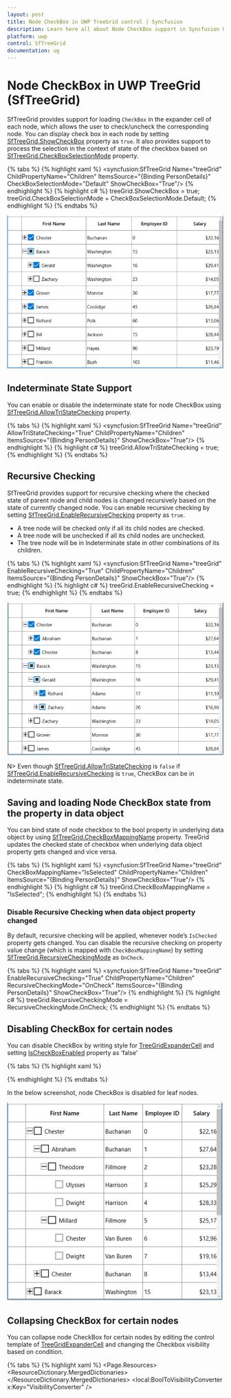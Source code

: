 ```yaml
---
layout: post
title: Node CheckBox in UWP TreeGrid control | Syncfusion
description: Learn here all about Node CheckBox support in Syncfusion UWP TreeGrid (SfTreeGrid) control and more.
platform: uwp
control: SfTreeGrid
documentation: ug
---
```

# Node CheckBox in UWP TreeGrid (SfTreeGrid)

SfTreeGrid provides support for loading `CheckBox` in the expander cell of each node, which allows the user to check/uncheck the corresponding node. You can display check box in each node by setting [SfTreeGrid.ShowCheckBox](https://help.syncfusion.com/cr/uwp/Syncfusion.UI.Xaml.TreeGrid.SfTreeGrid.html#Syncfusion_UI_Xaml_TreeGrid_SfTreeGrid_ShowCheckBox) property as `true`. It also provides support to process the selection in the context of state of the checkbox based on [SfTreeGrid.CheckBoxSelectionMode](https://help.syncfusion.com/cr/uwp/Syncfusion.UI.Xaml.TreeGrid.SfTreeGrid.html#Syncfusion_UI_Xaml_TreeGrid_SfTreeGrid_CheckBoxSelectionMode) property.

{% tabs %}
{% highlight xaml %}
<syncfusion:SfTreeGrid Name="treeGrid"
                       ChildPropertyName="Children"
                       ItemsSource="{Binding PersonDetails}"
                       CheckBoxSelectionMode="Default"
                       ShowCheckBox="True"/>
{% endhighlight %}
{% highlight c# %}
treeGrid.ShowCheckBox = true;
treeGrid.CheckBoxSelectionMode = CheckBoxSelectionMode.Default;
{% endhighlight %}
{% endtabs %}

![Node-CheckBox_img1](Node-CheckBox_images/Node-CheckBox_img1.png)

## Indeterminate State Support

You can enable or disable the indeterminate state for node CheckBox using [SfTreeGrid.AllowTriStateChecking](https://help.syncfusion.com/cr/uwp/Syncfusion.UI.Xaml.TreeGrid.SfTreeGrid.html#Syncfusion_UI_Xaml_TreeGrid_SfTreeGrid_AllowTriStateChecking) property.

{% tabs %}
{% highlight xaml %}
<syncfusion:SfTreeGrid Name="treeGrid"
                       AllowTriStateChecking="True"
                       ChildPropertyName="Children"
                       ItemsSource="{Binding PersonDetails}"
                       ShowCheckBox="True"/>
{% endhighlight %}
{% highlight c# %}
treeGrid.AllowTriStateChecking = true;
{% endhighlight %}
{% endtabs %}

## Recursive Checking

SfTreeGrid provides support for recursive checking where the checked state of parent node and child nodes is changed recursively based on the state of currently changed node. You can enable recursive checking by setting [SfTreeGrid.EnableRecursiveChecking](https://help.syncfusion.com/cr/uwp/Syncfusion.UI.Xaml.TreeGrid.SfTreeGrid.html#Syncfusion_UI_Xaml_TreeGrid_SfTreeGrid_EnableRecursiveChecking) property as `true`.

* A tree node will be checked only if all its child nodes are checked.
* A tree node will be unchecked if all its child nodes are unchecked. 
* The tree node will be in Indeterminate state in other combinations of its children. 

{% tabs %}
{% highlight xaml %}
<syncfusion:SfTreeGrid Name="treeGrid"
                       EnableRecursiveChecking="True"
                       ChildPropertyName="Children"
                       ItemsSource="{Binding PersonDetails}"
                       ShowCheckBox="True"/>
{% endhighlight %}
{% highlight c# %}
treeGrid.EnableRecursiveChecking = true;
{% endhighlight %}
{% endtabs %}

![Node-CheckBox_img2](Node-CheckBox_images/Node-CheckBox_img2.png)

N> Even though [SfTreeGrid.AllowTriStateChecking](https://help.syncfusion.com/cr/uwp/Syncfusion.UI.Xaml.TreeGrid.SfTreeGrid.html#Syncfusion_UI_Xaml_TreeGrid_SfTreeGrid_AllowTriStateChecking) is `false` if [SfTreeGrid.EnableRecursiveChecking](https://help.syncfusion.com/cr/uwp/Syncfusion.UI.Xaml.TreeGrid.SfTreeGrid.html#Syncfusion_UI_Xaml_TreeGrid_SfTreeGrid_EnableRecursiveChecking) is `true`, CheckBox can be in indeterminate state.

## Saving and loading Node CheckBox state from the property in data object
You can bind state of node checkbox to the bool property in underlying data object by using [SfTreeGrid.CheckBoxMappingName](https://help.syncfusion.com/cr/uwp/Syncfusion.UI.Xaml.TreeGrid.SfTreeGrid.html#Syncfusion_UI_Xaml_TreeGrid_SfTreeGrid_CheckBoxMappingName) property. TreeGrid updates the checked state of checkbox when underlying data object property gets changed and vice versa.

{% tabs %}
{% highlight xaml %}
<syncfusion:SfTreeGrid Name="treeGrid"
                       CheckBoxMappingName="IsSelected"
                       ChildPropertyName="Children"
                       ItemsSource="{Binding PersonDetails}"
                       ShowCheckBox="True"/>
{% endhighlight %}
{% highlight c# %}
treeGrid.CheckBoxMappingName = "IsSelected";
{% endhighlight %}
{% endtabs %}

### Disable Recursive Checking when data object property changed

By default, recursive checking will be applied, whenever node’s `IsChecked` property gets changed. You can disable the recursive checking on property value change (which is mapped with `CheckBoxMappingName`) by setting [SfTreeGrid.RecursiveCheckingMode](https://help.syncfusion.com/cr/uwp/Syncfusion.UI.Xaml.TreeGrid.SfTreeGrid.html#Syncfusion_UI_Xaml_TreeGrid_SfTreeGrid_RecursiveCheckingMode) as `OnCheck`.

{% tabs %}
{% highlight xaml %}
<syncfusion:SfTreeGrid Name="treeGrid"
                       EnableRecursiveChecking="True"
                       ChildPropertyName="Children"
                       RecursiveCheckingMode="OnCheck"
                       ItemsSource="{Binding PersonDetails}"
                       ShowCheckBox="True"/>
{% endhighlight %}
{% highlight c# %}
treeGrid.RecursiveCheckingMode = RecursiveCheckingMode.OnCheck;
{% endhighlight %}
{% endtabs %}

## Disabling CheckBox for certain nodes

You can disable CheckBox by writing style for [TreeGridExpanderCell](https://help.syncfusion.com/cr/uwp/Syncfusion.UI.Xaml.TreeGrid.TreeGridExpanderCell.html) and setting [IsCheckBoxEnabled](https://help.syncfusion.com/cr/uwp/Syncfusion.UI.Xaml.TreeGrid.TreeGridExpanderCell.html#Syncfusion_UI_Xaml_TreeGrid_TreeGridExpanderCell_IsCheckBoxEnabled) property as ‘false’

{% tabs %}
{% highlight xaml %}
<Style TargetType="syncfusion:TreeGridExpanderCell">
       <Setter Property="utils:SetterValueBindingHelper.PropertyBinding">
               <Setter.Value>
                    <utils:SetterValueBindingHelper Binding="{Binding Path=HasChildNodes, RelativeSource={RelativeSource Mode=Self}, Mode=TwoWay, UpdateSourceTrigger=PropertyChanged}" Property="IsCheckBoxEnabled" />
               </Setter.Value>
       </Setter>
</Style>

{% endhighlight %}
{% endtabs %}

In the below screenshot, node CheckBox is disabled for leaf nodes.

![Node-CheckBox_img3](Node-CheckBox_images/Node-CheckBox_img3.png)

## Collapsing CheckBox for certain nodes
You can collapse node CheckBox for certain nodes by editing the control template of [TreeGridExpanderCell](https://help.syncfusion.com/cr/uwp/Syncfusion.UI.Xaml.TreeGrid.TreeGridExpanderCell.html) and changing the Checkbox visibility based on condition.

{% tabs %}
{% highlight xaml %}
<Page.Resources>
    <ResourceDictionary>
        <ResourceDictionary.MergedDictionaries>
            <ResourceDictionary Source="ms-appx:///Syncfusion.SfGrid.UWP/Control/Themes/Generic.xaml" />
        </ResourceDictionary.MergedDictionaries>
        <local:BoolToVisibilityConverter x:Key="VisibilityConverter" />
        <Style TargetType="syncfusion:TreeGridExpanderCell">
            <Setter Property="Background" Value="Transparent" />
            <Setter Property="BorderThickness" Value="0,0,1,1" />
            <Setter Property="BorderBrush" Value="Gray" />
            <Setter Property="Padding" Value="0" />
            <Setter Property="Template">
                <Setter.Value>
                    <ControlTemplate TargetType="syncfusion:TreeGridExpanderCell">
                        <Grid x:Name="Root"
                            BorderBrush="{TemplateBinding BorderBrush}"
                            BorderThickness="{TemplateBinding BorderThickness}">
                            <Grid Margin="{TemplateBinding IndentMargin}">
                                <Grid.ColumnDefinitions>
                                    <ColumnDefinition Width="18" />
                                    <ColumnDefinition Width="Auto" />
                                    <ColumnDefinition Width="*" />
                                </Grid.ColumnDefinitions>
                                <syncfusion:TreeGridExpander x:Name="PART_ExpanderCell"
                                                            Grid.Column="0"
                                                            Width="16"
                                                            Height="16"
                                                            Margin="2,1,0,1"
                                                             HorizontalAlignment="Center"
                                                            VerticalAlignment="Center"
                                                            IsExpanded="{Binding RelativeSource={RelativeSource TemplatedParent},
                                                                                Path=IsExpanded,
                                                                                Mode=TwoWay,
                                                                                UpdateSourceTrigger=PropertyChanged}"
                                                            Visibility="{Binding RelativeSource={RelativeSource TemplatedParent},
                                                                                Path=HasChildNodes,
                                                                                Converter={StaticResource VisibilityConverter},
                                                                                Mode=TwoWay}" />

                                <CheckBox Name="PART_SelectCheckBox"
                                        Grid.Column="1"
                                        Width="18"
                                        Height="18"
                                        MinWidth="22"
                                        Margin="2,0,0,0"
                                        HorizontalAlignment="Center"
                                        VerticalAlignment="Center"
                                        IsEnabled="{Binding RelativeSource={RelativeSource TemplatedParent},
                                                            Path=IsCheckBoxEnabled,
                                                            Mode=TwoWay,
                                                            UpdateSourceTrigger=PropertyChanged}"
                                        IsTabStop="False"
                                        IsThreeState="True"
                                        Visibility="{Binding Path=HasChildNodes,
                                                            RelativeSource={RelativeSource Mode=TemplatedParent},
                                                            Converter={StaticResource VisibilityConverter},
                                                            Mode=TwoWay}" />
                                <Grid Grid.Column="2"
                                    Margin="2,0,0,0"
                                    Background="{TemplateBinding Background}">
                                    <ContentPresenter />
                                    <Border x:Name="PART_CurrentCellBorder"
                                        Margin="1,0,0,0"
                                        Background="Transparent"
                                        BorderBrush="{TemplateBinding CurrentCellBorderBrush}"
                                        BorderThickness="{TemplateBinding CurrentCellBorderThickness}"
                                        IsHitTestVisible="False"
                                        Visibility="Collapsed" />
                                    <Border x:Name="PART_InValidCellBorder"
                                        Width="10"
                                        Height="10"
                                        HorizontalAlignment="Right"
                                        VerticalAlignment="Top"
                                        Visibility="Collapsed">
                                        <ToolTipService.ToolTip>

                                            <ToolTip Background="#FFDB000C"
                                                    Placement="Right"
                                                    Tag="{TemplateBinding ErrorMessage}"
                                                    Template="{StaticResource ValidationToolTipTemplate}" />

                                        </ToolTipService.ToolTip>
                                        <Path Data="M0.5,0.5 L12.652698,0.5 12.652698,12.068006 z"
                                            Fill="Red"
                                            Stretch="Fill" />
                                    </Border>
                                </Grid>
                            </Grid>
                            <VisualStateManager.VisualStateGroups>
                                <VisualStateGroup x:Name="IndicationStates">
                                    <VisualState x:Name="NoError" />
                                    <VisualState x:Name="HasError">
                                        <VisualState.Setters>
                                            <Setter Target="PART_InValidCellBorder.Visibility" Value="Visible" />
                                        </VisualState.Setters>
                                    </VisualState>
                                </VisualStateGroup>
                                <VisualStateGroup x:Name="CurrentStates">
                                    <VisualState x:Name="Regular" />
                                    <VisualState x:Name="Current">
                                        <VisualState.Setters>
                                            <Setter Target="PART_CurrentCellBorder.Visibility" Value="Visible" />
                                        </VisualState.Setters>
                                    </VisualState>
                                </VisualStateGroup>
                            </VisualStateManager.VisualStateGroups>
                        </Grid>
                    </ControlTemplate>
                </Setter.Value>
            </Setter>
        </Style>
    </ResourceDictionary>
</Page.Resources>
{% endhighlight %}
{% highlight c# %}
public class BoolToVisibilityConverter : IValueConverter
{     

    public object Convert(object value, Type targetType, object parameter, string language)
    {

        if ((bool)value)
            return Visibility.Visible;
        return Visibility.Collapsed;
    }
    
    public object ConvertBack(object value, Type targetType, object parameter, string language)
    {

        if ((Visibility)value == Visibility.Visible)
            return true;
        return false;
    }
}
{% endhighlight %}
{% endtabs %}

Here, node CheckBox is collapsed for leaf nodes.

![Node-CheckBox_img4](Node-CheckBox_images/Node-CheckBox_img4.png)

## Handling Selection based on CheckBox State

SfTreeGrid has following modes for processing selection based on check box state.

1. Default – Selection and state of checkbox works independent of each other.
2. SelectOnCheck – Row can be selected or deselected based on state of checkbox.
3. SynchronizeSelection – Row can be selected or deselected based on state of checkbox and vice versa.

**Default mode**

If you don’t want to affect the selection while checking/unchecking the node CheckBox, you need to set [SfTreeGrid.CheckBoxSelectionMode](https://help.syncfusion.com/cr/uwp/Syncfusion.UI.Xaml.TreeGrid.SfTreeGrid.html#Syncfusion_UI_Xaml_TreeGrid_SfTreeGrid_CheckBoxSelectionMode) as `Default`.

{% tabs %}
{% highlight xaml %}
<syncfusion:SfTreeGrid Name="treeGrid"
                       CheckBoxSelectionMode="Default"
                       ItemsSource="{Binding PersonDetails}"
                       ShowCheckBox="True"/>

{% endhighlight %}
{% endtabs %}
{% tabs %}
{% highlight c# %}
treeGrid.CheckBoxSelectionMode = CheckBoxSelectionMode.Default;
{% endhighlight %}
{% endtabs %}

![Node-CheckBox_img5](Node-CheckBox_images/Node-CheckBox_img5.png)

**SelectOnCheck**

If you want to select/deselect the rows using node CheckBox only, you need to set [SfTreeGrid. CheckBoxSelectionMode](https://help.syncfusion.com/cr/uwp/Syncfusion.UI.Xaml.TreeGrid.SfTreeGrid.html#Syncfusion_UI_Xaml_TreeGrid_SfTreeGrid_CheckBoxSelectionMode) as `SelectOnCheck`.

Navigation, editing and programmatic selection are not supported in this mode.

{% tabs %}
{% highlight xaml %}
<syncfusion:SfTreeGrid Name="treeGrid"
                       CheckBoxSelectionMode="SelectOnCheck"
                       ItemsSource="{Binding PersonDetails}"
                       ShowCheckBox="True"/>

{% endhighlight %}
{% highlight c# %}
treeGrid.CheckBoxSelectionMode = CheckBoxSelectionMode.SelectOnCheck;
{% endhighlight %}
{% endtabs %}

![Node-CheckBox_img6](Node-CheckBox_images/Node-CheckBox_img6.png)

**SynchronizeSelection**

If you want to synchronize the selection with node CheckBox’s IsChecked state, you need to set [SfTreeGrid.CheckBoxSelectionMode](https://help.syncfusion.com/cr/uwp/Syncfusion.UI.Xaml.TreeGrid.SfTreeGrid.html#Syncfusion_UI_Xaml_TreeGrid_SfTreeGrid_CheckBoxSelectionMode) as `SynchronizeSelection`. In this mode, you can select by checking checkbox and selecting/deselecting the row will check/uncheck the corresponding node checkbox.

{% tabs %}
{% highlight xaml %}
<syncfusion:SfTreeGrid Name="treeGrid"
                       CheckBoxSelectionMode="SynchronizeSelection"
                       ItemsSource="{Binding PersonDetails}"
                       ShowCheckBox="True"/>

{% endhighlight %}
{% highlight c# %}
treeGrid.CheckBoxSelectionMode = CheckBoxSelectionMode.SynchronizeSelection;
{% endhighlight %}
{% endtabs %}

![Node-CheckBox_img7](Node-CheckBox_images/Node-CheckBox_img7.png)

N>
* Recursive checking is not supported when selection mode is single.
* CheckBox selection is not supported if selection mode in None.

## Events

### NodeCheckStateChanged

[NodeCheckStateChanged](https://help.syncfusion.com/cr/uwp/Syncfusion.UI.Xaml.TreeGrid.SfTreeGrid.html) event triggered when user check or uncheck the node check box.

{% tabs %}
{% highlight c# %}
treeGrid.NodeCheckStateChanged += TreeGrid_NodeCheckStateChanged;

private void TreeGrid_NodeCheckStateChanged(object sender, NodeCheckStateChangedEventArgs e)
{
    var node = e.Node;
}
{% endhighlight %}
{% endtabs %}

## Programmatically Processing Node CheckBox

You can change the state of node checkbox programmatically by calling [SetCheckedState](https://help.syncfusion.com/cr/uwp/Syncfusion.UI.Xaml.TreeGrid.TreeNode.html#Syncfusion_UI_Xaml_TreeGrid_TreeNode_SetCheckedState_System_Nullable_System_Boolean__System_Boolean_System_Boolean_) method as below,
{% tabs %}
{% highlight c# %}
var treeNode = treeGrid.View.Nodes[0];
treeNode.SetCheckedState(true);
{% endhighlight %}
{% endtabs %}

If you want to restrict the `IsChecked` update of the parent and child nodes (when [SfTreeGrid.EnableRecursiveChecking](https://help.syncfusion.com/cr/uwp/Syncfusion.UI.Xaml.TreeGrid.SfTreeGrid.html#Syncfusion_UI_Xaml_TreeGrid_SfTreeGrid_EnableRecursiveChecking) is `true`), you can pass default parameter values as `false` in [SetCheckedState](https://help.syncfusion.com/cr/uwp/Syncfusion.UI.Xaml.TreeGrid.TreeNode.html#Syncfusion_UI_Xaml_TreeGrid_TreeNode_SetCheckedState_System_Nullable_System_Boolean__System_Boolean_System_Boolean_) method.
{% tabs %}
{% highlight c# %}
var treeNode = treeGrid.View.Nodes[0];
treeNode.SetCheckedState(true, false, false);
{% endhighlight %}
{% endtabs %}

## Getting Checked nodes

You can get the checked nodes collection using [GetCheckedNodes](https://help.syncfusion.com/cr/uwp/Syncfusion.UI.Xaml.TreeGrid.SfTreeGrid.html#Syncfusion_UI_Xaml_TreeGrid_SfTreeGrid_GetCheckedNodes_System_Boolean_) method.

{% tabs %}
{% highlight c# %}
var nodes = treeGrid.GetCheckedNodes();
{% endhighlight %}
{% endtabs %}

If you want to get all the checked nodes even though they are not in view, you can pass parameter as ‘true’ in `GetCheckedNodes` method.

{% tabs %}
{% highlight c# %}
var nodes = treeGrid.GetCheckedNodes(true);
{% endhighlight %}
{% endtabs %}
